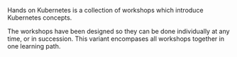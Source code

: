 Hands on Kubernetes is a collection of workshops which introduce Kubernetes concepts.

The workshops have been designed so they can be done individually at any time, or in succession. This variant encompases all workshops together in one learning path.
